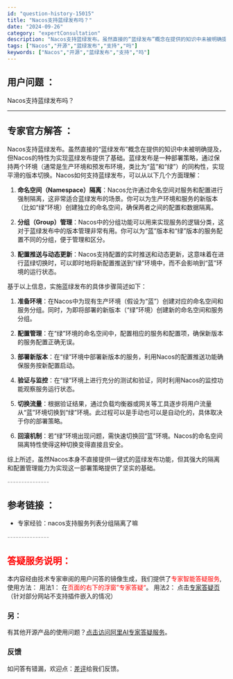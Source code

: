 ```yaml
---
id: "question-history-15015"
title: "Nacos支持蓝绿发布吗？"
date: "2024-09-26"
category: "expertConsultation"
description: "Nacos支持蓝绿发布。虽然直接的“蓝绿发布”概念在提供的知识中未被明确提及，但Nacos的特性为实现蓝绿发布提供了基础。蓝绿发布是一种部署策略，通过保持两个环境（通常是生产环境和预发布环境，类比为“蓝”和“绿”）的同构性，实现平滑的版本切换。Nacos如何支持蓝绿发布，可以从以下几个方面理解：1."
tags: ["Nacos","开源","蓝绿发布","支持","吗"]
keywords: ["Nacos","开源","蓝绿发布","支持","吗"]
---
```


## 用户问题 ： 
 Nacos支持蓝绿发布吗？  

---------------
## 专家官方解答 ：

Nacos支持蓝绿发布。虽然直接的“蓝绿发布”概念在提供的知识中未被明确提及，但Nacos的特性为实现蓝绿发布提供了基础。蓝绿发布是一种部署策略，通过保持两个环境（通常是生产环境和预发布环境，类比为“蓝”和“绿”）的同构性，实现平滑的版本切换。Nacos如何支持蓝绿发布，可以从以下几个方面理解：

1. **命名空间（Namespace）隔离**：Nacos允许通过命名空间对服务和配置进行强制隔离，这非常适合蓝绿发布的场景。你可以为生产环境和服务的新版本（比如“绿”环境）创建独立的命名空间，确保两者之间的配置和数据隔离。

2. **分组（Group）管理**：Nacos中的分组功能可以用来实现服务的逻辑分类，这对于蓝绿发布中的版本管理非常有用。你可以为“蓝”版本和“绿”版本的服务配置不同的分组，便于管理和区分。

3. **配置推送与动态更新**：Nacos支持配置的实时推送和动态更新，这意味着在进行蓝绿切换时，可以即时地将新配置推送到“绿”环境中，而不会影响到“蓝”环境的运行状态。

基于以上信息，实施蓝绿发布的具体步骤简述如下：

1. **准备环境**：在Nacos中为现有生产环境（假设为“蓝”）创建对应的命名空间和服务分组。同时，为即将部署的新版本（“绿”环境）创建新的命名空间和服务分组。

2. **配置管理**：在“绿”环境的命名空间中，配置相应的服务和配置项，确保新版本的服务配置正确无误。

3. **部署新版本**：在“绿”环境中部署新版本的服务，利用Nacos的配置推送功能确保服务按新配置启动。

4. **验证与监控**：在“绿”环境上进行充分的测试和验证，同时利用Nacos的监控功能观察服务运行状态。

5. **切换流量**：根据验证结果，通过负载均衡器或网关等工具逐步将用户流量从“蓝”环境切换到“绿”环境。此过程可以是手动也可以是自动化的，具体取决于你的部署策略。

6. **回滚机制**：若“绿”环境出现问题，需快速切换回“蓝”环境。Nacos的命名空间隔离特性使得这种切换变得直接且安全。

综上所述，虽然Nacos本身不直接提供一键式的蓝绿发布功能，但其强大的隔离和配置管理能力为实现这一部署策略提供了坚实的基础。


<font color="#949494">---------------</font> 


## 参考链接 ：

* 专家经验：nacos支持服务列表分组隔离了嘛 


 <font color="#949494">---------------</font> 
 


## <font color="#FF0000">答疑服务说明：</font> 

本内容经由技术专家审阅的用户问答的镜像生成，我们提供了<font color="#FF0000">专家智能答疑服务</font>,使用方法：
用法1： 在<font color="#FF0000">页面的右下的浮窗”专家答疑“</font>。
用法2： 点击[专家答疑页](https://answer.opensource.alibaba.com/docs/intro)（针对部分网站不支持插件嵌入的情况）
### 另：


有其他开源产品的使用问题？[点击访问阿里AI专家答疑服务](https://answer.opensource.alibaba.com/docs/intro)。
### 反馈
如问答有错漏，欢迎点：[差评](https://ai.nacos.io/user/feedbackByEnhancerGradePOJOID?enhancerGradePOJOId=15068)给我们反馈。
